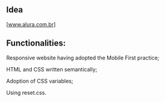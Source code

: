 ## Idea

[www.alura.com.br]




## Functionalities:

Responsive website having adopted the Mobile First practice;

HTML and CSS written semantically;

Adoption of CSS variables;

Using reset.css.



